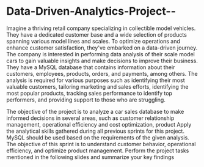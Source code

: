 # Data-Driven-Analytics-Project--

Imagine a thriving retail company specializing in collectible model vehicles. They have a dedicated customer base and a wide selection of products spanning various model lines and scales. To optimize operations and enhance customer satisfaction, they've embarked on a data-driven journey.
The company is interested in performing data analysis of their scale model cars to gain valuable insights and make decisions to improve their business. They have a MySQL database that contains information about their customers, employees, products, orders, and payments, among others.
The analysis is required for various purposes such as identifying their most valuable customers, tailoring marketing and sales efforts, identifying the most popular products, tracking sales performance to identify top performers, and providing support to those who are struggling.

The objective of the project is to analyze a car sales database to make informed decisions in several areas, such as customer relationship management, operational efficiency and cost optimization, product 
Apply the analytical skills gathered during all previous sprints for this project. MySQL should be used based on the requirements of the given analysis.
The objective of this sprint is to understand customer behavior, operational efficiency, and optimize product management. Perform the project tasks mentioned in the following slides and summarize your key findings
